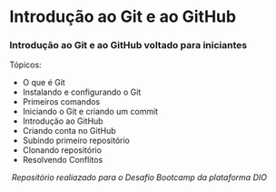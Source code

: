 # Introdução ao Git e ao GitHub

### Introdução ao Git e ao GitHub voltado para iniciantes



Tópicos: 

- O que é Git
- Instalando e configurando o Git
- Primeiros comandos 
- Iniciando o Git e criando um commit
- Introdução ao GitHub
- Criando conta no GitHub
- Subindo primeiro repositório
- Clonando repositório
- Resolvendo Conflitos



<i> Repositório realiazado para o Desafio Bootcamp da plataforma DIO </i>